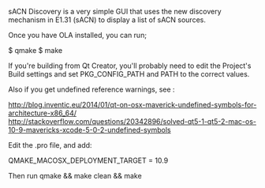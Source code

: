 
sACN Discovery is a very simple GUI that uses the new discovery mechanism in
E1.31 (sACN) to display a list of sACN sources.

Once you have OLA installed, you can run;

$ qmake
$ make

If you're building from Qt Creator, you'll probably need to edit the Project's
Build settings and set PKG_CONFIG_PATH and PATH to the correct values.

Also if you get undefined reference warnings, see :

http://blog.inventic.eu/2014/01/qt-on-osx-maverick-undefined-symbols-for-architecture-x86_64/
http://stackoverflow.com/questions/20342896/solved-qt5-1-qt5-2-mac-os-10-9-mavericks-xcode-5-0-2-undefined-symbols

Edit the .pro file, and add:

  QMAKE_MACOSX_DEPLOYMENT_TARGET = 10.9

Then run qmake && make clean && make     
